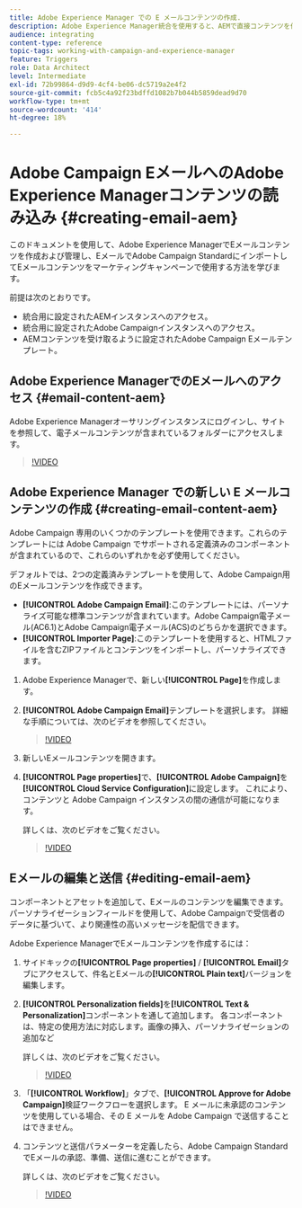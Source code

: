 ```yaml
---
title: Adobe Experience Manager での E メールコンテンツの作成.
description: Adobe Experience Manager統合を使用すると、AEMで直接コンテンツを作成し、後でAdobe Campaignで使用できます。
audience: integrating
content-type: reference
topic-tags: working-with-campaign-and-experience-manager
feature: Triggers
role: Data Architect
level: Intermediate
exl-id: 72b99864-d9d9-4cf4-be06-dc5719a2e4f2
source-git-commit: fcb5c4a92f23bdffd1082b7b044b5859dead9d70
workflow-type: tm+mt
source-wordcount: '414'
ht-degree: 18%

---
```


# Adobe Campaign EメールへのAdobe Experience Managerコンテンツの読み込み {#creating-email-aem}

このドキュメントを使用して、Adobe Experience ManagerでEメールコンテンツを作成および管理し、EメールでAdobe Campaign StandardにインポートしてEメールコンテンツをマーケティングキャンペーンで使用する方法を学びます。

前提は次のとおりです。

* 統合用に設定されたAEMインスタンスへのアクセス。
* 統合用に設定されたAdobe Campaignインスタンスへのアクセス。
* AEMコンテンツを受け取るように設定されたAdobe Campaign Eメールテンプレート。

## Adobe Experience ManagerでのEメールへのアクセス {#email-content-aem}

Adobe Experience Managerオーサリングインスタンスにログインし、サイトを参照して、電子メールコンテンツが含まれているフォルダーにアクセスします。

>[!VIDEO](https://video.tv.adobe.com/v/29996)

## Adobe Experience Manager での新しい E メールコンテンツの作成 {#creating-email-content-aem}

Adobe Campaign 専用のいくつかのテンプレートを使用できます。これらのテンプレートには Adobe Campaign でサポートされる定義済みのコンポーネントが含まれているので、これらのいずれかを必ず使用してください。

デフォルトでは、2つの定義済みテンプレートを使用して、Adobe Campaign用のEメールコンテンツを作成できます。

* **[!UICONTROL Adobe Campaign Email]**:このテンプレートには、パーソナライズ可能な標準コンテンツが含まれています。Adobe Campaign電子メール(AC6.1)とAdobe Campaign電子メール(ACS)のどちらかを選択できます。
* **[!UICONTROL Importer Page]**:このテンプレートを使用すると、HTMLファイルを含むZIPファイルとコンテンツをインポートし、パーソナライズできます。

1. Adobe Experience Managerで、新しい&#x200B;**[!UICONTROL Page]**&#x200B;を作成します。

1. **[!UICONTROL Adobe Campaign Email]**&#x200B;テンプレートを選択します。 詳細な手順については、次のビデオを参照してください。
   >[!VIDEO](https://video.tv.adobe.com/v/29997)

1. 新しいEメールコンテンツを開きます。

1. **[!UICONTROL Page properties]**&#x200B;で、**[!UICONTROL Adobe Campaign]**&#x200B;を&#x200B;**[!UICONTROL Cloud Service Configuration]**&#x200B;に設定します。 これにより、コンテンツと Adobe Campaign インスタンスの間の通信が可能になります。

   詳しくは、次のビデオをご覧ください。

   >[!VIDEO](https://video.tv.adobe.com/v/29999)

## Eメールの編集と送信 {#editing-email-aem}

コンポーネントとアセットを追加して、Eメールのコンテンツを編集できます。 パーソナライゼーションフィールドを使用して、Adobe Campaignで受信者のデータに基づいて、より関連性の高いメッセージを配信できます。

Adobe Experience ManagerでEメールコンテンツを作成するには：

1. サイドキックの&#x200B;**[!UICONTROL Page properties]** / **[!UICONTROL Email]**&#x200B;タブにアクセスして、件名とEメールの&#x200B;**[!UICONTROL Plain text]**&#x200B;バージョンを編集します。

1. **[!UICONTROL Personalization fields]**&#x200B;を&#x200B;**[!UICONTROL Text & Personalization]**&#x200B;コンポーネントを通して追加します。 各コンポーネントは、特定の使用方法に対応します。画像の挿入、パーソナライゼーションの追加など

   詳しくは、次のビデオをご覧ください。
   >[!VIDEO](https://video.tv.adobe.com/v/29998)

1. 「**[!UICONTROL Workflow]**」タブで、**[!UICONTROL Approve for Adobe Campaign]**&#x200B;検証ワークフローを選択します。 E メールに未承認のコンテンツを使用している場合、その E メールを Adobe Campaign で送信することはできません。

1. コンテンツと送信パラメーターを定義したら、Adobe Campaign StandardでEメールの承認、準備、送信に進むことができます。

   詳しくは、次のビデオをご覧ください。

   >[!VIDEO](https://video.tv.adobe.com/v/23721)
